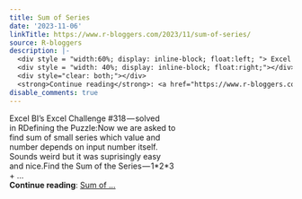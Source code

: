 ```yaml
---
title: Sum of Series
date: '2023-11-06'
linkTitle: https://www.r-bloggers.com/2023/11/sum-of-series/
source: R-bloggers
description: |-
  <div style = "width:60%; display: inline-block; float:left; "> Excel BI’s Excel Challenge #318 — solved in RDefining the Puzzle:Now we are asked to find sum of small series which value and number depends on input number itself. Sounds weird but it was suprisingly easy and nice.Find the Sum of the Series — 1*2*3 + ...</div>
  <div style = "width: 40%; display: inline-block; float:right;"></div>
  <div style="clear: both;"></div>
  <strong>Continue reading</strong>: <a href="https://www.r-bloggers.com/2023/11/sum-of-series/">Sum of ...
disable_comments: true
---
```

<div style = "width:60%; display: inline-block; float:left; "> Excel BI’s Excel Challenge #318 — solved in RDefining the Puzzle:Now we are asked to find sum of small series which value and number depends on input number itself. Sounds weird but it was suprisingly easy and nice.Find the Sum of the Series — 1*2*3 + ...</div>
<div style = "width: 40%; display: inline-block; float:right;"></div>
<div style="clear: both;"></div>
<strong>Continue reading</strong>: <a href="https://www.r-bloggers.com/2023/11/sum-of-series/">Sum of ...
